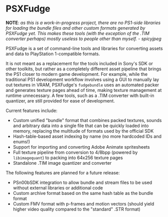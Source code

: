 
# PSXFudge

**NOTE**: _as this is a work-in-progress project, there are no PS1-side_
_libraries for loading the bundle files and other custom formats generated by_
_PSXFudge yet. This makes these tools (with the exception of the .TIM_
_converter perhaps) mostly useless to people other than myself. - spicyjpeg_

PSXFudge is a set of command-line tools and libraries for converting assets and
data to PlayStation 1-compatible formats.

It is not meant as a replacement for the tools included in Sony's SDK or other
toolkits, but rather as a completely different asset pipeline that brings the
PS1 closer to modern game development. For example, while the traditional PS1
development workflow involves using a GUI to manually lay out textures in VRAM,
PSXFudge's `fudgebundle` uses an automated packer and generates texture pages
ahead of time, making texture management at runtime unnecessary. A few tools,
such as a .TIM converter with built-in quantizer, are still provided for ease
of development.

Current features include:

- Custom unified "bundle" format that combines packed textures, sounds and
  arbitrary data into a single file that can be quickly loaded into memory,
  replacing the multitude of formats used by the official SDK
- Hash-table-based asset indexing by name (no more hardcoded IDs and enums!)
- Support for importing and converting Adobe Animate spritesheets
- Full texture pipeline from conversion to 4/8bpp (powered by `libimagequant`)
  to packing into 64x256 texture pages
- Standalone .TIM image quantizer and converter

The following features are planned for a future release:

- PSn00bSDK integration to allow bundle and stream files to be used without
  external libraries or additional code
- Custom archive format based on the same hash table as the bundle format
- Custom FMV format with p-frames and motion vectors (should yield higher video
  quality compared to the "standard" .STR format)
